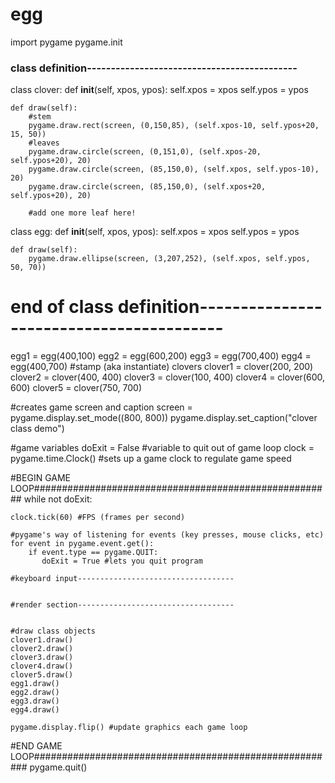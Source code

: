 # egg
import pygame
pygame.init


### class definition--------------------------------------------
class clover:
    def __init__(self, xpos, ypos):
        self.xpos = xpos
        self.ypos = ypos
        
    def draw(self):
        #stem
        pygame.draw.rect(screen, (0,150,85), (self.xpos-10, self.ypos+20, 15, 50))
        #leaves
        pygame.draw.circle(screen, (0,151,0), (self.xpos-20, self.ypos+20), 20) 
        pygame.draw.circle(screen, (85,150,0), (self.xpos, self.ypos-10), 20) 
        pygame.draw.circle(screen, (85,150,0), (self.xpos+20, self.ypos+20), 20) 

        #add one more leaf here!

class egg:
    def __init__(self, xpos, ypos):
        self.xpos = xpos
        self.ypos = ypos
        
    def draw(self):
        pygame.draw.ellipse(screen, (3,207,252), (self.xpos, self.ypos, 50, 70))
        
# end of class definition-----------------------------------------
egg1 = egg(400,100)
egg2 = egg(600,200)
egg3 = egg(700,400)
egg4 = egg(400,700)
#stamp (aka instantiate) clovers
clover1 = clover(200, 200)
clover2 = clover(400, 400)
clover3 = clover(100, 400)
clover4 = clover(600, 600)
clover5 = clover(750, 700)

#creates game screen and caption
screen = pygame.display.set_mode((800, 800))
pygame.display.set_caption("clover class demo")

#game variables
doExit = False #variable to quit out of game loop
clock = pygame.time.Clock() #sets up a game clock to regulate game speed


#BEGIN GAME LOOP######################################################
while not doExit:
   
    clock.tick(60) #FPS (frames per second)
   
    #pygame's way of listening for events (key presses, mouse clicks, etc)
    for event in pygame.event.get():
        if event.type == pygame.QUIT:
           doExit = True #lets you quit program

    #keyboard input-----------------------------------
  
     
    #render section-----------------------------------
 

    #draw class objects
    clover1.draw()
    clover2.draw()
    clover3.draw()
    clover4.draw()
    clover5.draw()
    egg1.draw()
    egg2.draw()
    egg3.draw()
    egg4.draw()

    pygame.display.flip() #update graphics each game loop

#END GAME LOOP#######################################################
pygame.quit()
